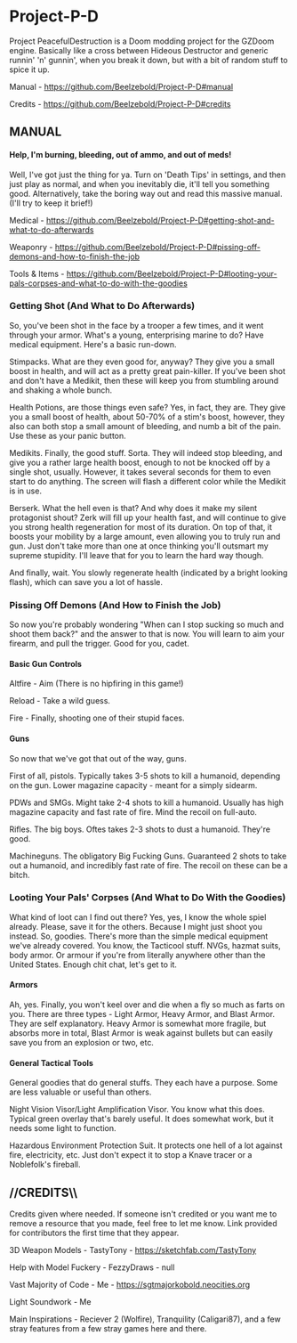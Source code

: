 # Project-P-D
Project PeacefulDestruction is a Doom modding project for the GZDoom engine.
Basically like a cross between Hideous Destructor and generic runnin' 'n' gunnin', when you break it down, but with a bit of random stuff to spice it up.

Manual - https://github.com/Beelzebold/Project-P-D#manual

Credits - https://github.com/Beelzebold/Project-P-D#credits

## MANUAL
#### Help, I'm burning, bleeding, out of ammo, and out of meds!
Well, I've got just the thing for ya. Turn on 'Death Tips' in settings, and then just play as normal, and when you inevitably die, it'll tell you something good. Alternatively, take the boring way out and read this massive manual. (I'll try to keep it brief!)

Medical - https://github.com/Beelzebold/Project-P-D#getting-shot-and-what-to-do-afterwards

Weaponry - https://github.com/Beelzebold/Project-P-D#pissing-off-demons-and-how-to-finish-the-job

Tools & Items - https://github.com/Beelzebold/Project-P-D#looting-your-pals-corpses-and-what-to-do-with-the-goodies

### Getting Shot (And What to Do Afterwards)
So, you've been shot in the face by a trooper a few times, and it went through your armor. What's a young, enterprising marine to do? Have medical equipment. Here's a basic run-down.

Stimpacks. What are they even good for, anyway? They give you a small boost in health, and will act as a pretty great pain-killer. If you've been shot and don't have a Medikit, then these will keep you from stumbling around and shaking a whole bunch.

Health Potions, are those things even safe? Yes, in fact, they are. They give you a small boost of health, about 50-70% of a stim's boost, however, they also can both stop a small amount of bleeding, and numb a bit of the pain. Use these as your panic button.

Medikits. Finally, the good stuff. Sorta. They will indeed stop bleeding, and give you a rather large health boost, enough to not be knocked off by a single shot, usually. However, it takes several seconds for them to even start to do anything. The screen will flash a different color while the Medikit is in use.

Berserk. What the hell even is that? And why does it make my silent protagonist shout? Zerk will fill up your health fast, and will continue to give you strong health regeneration for most of its duration. On top of that, it boosts your mobility by a large amount, even allowing you to truly run and gun. Just don't take more than one at once thinking you'll outsmart my supreme stupidity. I'll leave that for you to learn the hard way though.

And finally, wait. You slowly regenerate health (indicated by a bright looking flash), which can save you a lot of hassle.

### Pissing Off Demons (And How to Finish the Job)
So now you're probably wondering "When can I stop sucking so much and shoot them back?" and the answer to that is now. You will learn to aim your firearm, and pull the trigger. Good for you, cadet.

#### Basic Gun Controls
Altfire - Aim (There is no hipfiring in this game!)

Reload - Take a wild guess.

Fire - Finally, shooting one of their stupid faces.

#### Guns
So now that we've got that out of the way, guns.

First of all, pistols. Typically takes 3-5 shots to kill a humanoid, depending on the gun. Lower magazine capacity - meant for a simply sidearm.

PDWs and SMGs. Might take 2-4 shots to kill a humanoid. Usually has high magazine capacity and fast rate of fire. Mind the recoil on full-auto.

Rifles. The big boys. Oftes takes 2-3 shots to dust a humanoid. They're good.

Machineguns. The obligatory Big Fucking Guns. Guaranteed 2 shots to take out a humanoid, and incredibly fast rate of fire. The recoil on these can be a bitch.

### Looting Your Pals' Corpses (And What to Do With the Goodies)
What kind of loot can I find out there? Yes, yes, I know the whole spiel already. Please, save it for the others. Because I might just shoot you instead. So, goodies. There's more than the simple medical equipment we've already covered. You know, the Tacticool stuff. NVGs, hazmat suits, body armor. Or armour if you're from literally anywhere other than the United States. Enough chit chat, let's get to it.

#### Armors
Ah, yes. Finally, you won't keel over and die when a fly so much as farts on you. There are three types - Light Armor, Heavy Armor, and Blast Armor. They are self explanatory. Heavy Armor is somewhat more fragile, but absorbs more in total, Blast Armor is weak against bullets but can easily save you from an explosion or two, etc.

#### General Tactical Tools
General goodies that do general stuffs. They each have a purpose. Some are less valuable or useful than others.

Night Vision Visor/Light Amplification Visor. You know what this does. Typical green overlay that's barely useful. It does somewhat work, but it needs some light to function.

Hazardous Environment Protection Suit. It protects one hell of a lot against fire, electricity, etc. Just don't expect it to stop a Knave tracer or a Noblefolk's fireball.

## //CREDITS\\\

Credits given where needed. If someone isn't credited or you want me to remove a
resource that you made, feel free to let me know. Link provided for contributors
the first time that they appear.

3D Weapon Models - TastyTony - https://sketchfab.com/TastyTony

Help with Model Fuckery - FezzyDraws - null

Vast Majority of Code - Me - https://sgtmajorkobold.neocities.org

Light Soundwork - Me


Main Inspirations - Reciever 2 (Wolfire), Tranquility (Caligari87),
and a few stray features from a few stray games here and there.

